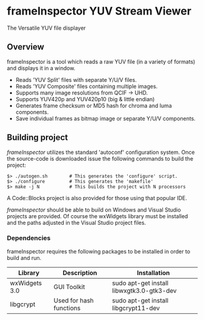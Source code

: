 # frameInspector YUV Stream Viewer

The Versatile YUV file displayer

## Overview

frameInspector is a tool which reads a raw YUV file (in a variety of formats) and displays it in a window.

* Reads 'YUV Split' files with separate Y/U/V files.
* Reads 'YUV Composite' files containing multiple images.
* Supports many image resolutions from QCIF -> UHD.
* Supports YUV420p and YUV420p10 (big & little endian)
* Generates frame checksum or MD5 hash for chroma and luma components.
* Save individual frames as bitmap image or separate Y/U/V components.

## Building project

*frameInspector* utilizes the standard 'autoconf' configuration system. Once the source-code is downloaded issue the following commands to build the project:

    $> ./autogen.sh        # This generates the 'configure' script.
    $> ./configure         # This generates the 'makefile'
    $> make -j N           # This builds the project with N processors

A Code::Blocks project is also provided for those using that popular IDE.

*frameInspector* should be able to build on Windows and Visual Studio projects are provided. Of course the wxWidgets library must be installed and the paths adjusted in the Visual Studio project files.

### Dependencies

frameInspector requires the following packages to be installed in order to build and run.

| Library   | Description   | Installation |
| -- | -- | -- |
| wxWidgets 3.0 | GUI Toolkit | sudo apt-get install libwxgtk3.0-gtk3-dev |
| libgcrypt | Used for hash functions | sudo apt-get install libgcrypt11-dev |


